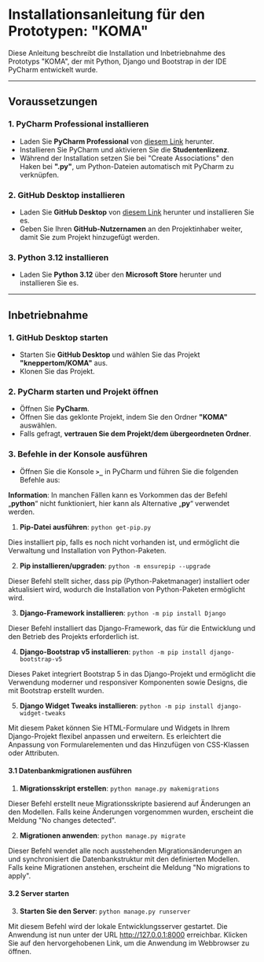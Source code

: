 # Installationsanleitung für den Prototypen: "KOMA"

Diese Anleitung beschreibt die Installation und Inbetriebnahme des Prototyps "KOMA", der mit Python, Django und Bootstrap in der IDE PyCharm entwickelt wurde.

---

## Voraussetzungen

### 1. PyCharm Professional installieren
- Laden Sie **PyCharm Professional** von [diesem Link](https://www.jetbrains.com/de-de/pycharm) herunter.
- Installieren Sie PyCharm und aktivieren Sie die **Studentenlizenz**.
- Während der Installation setzen Sie bei "Create Associations" den Haken bei **".py"**, um Python-Dateien automatisch mit PyCharm zu verknüpfen.

### 2. GitHub Desktop installieren
- Laden Sie **GitHub Desktop** von [diesem Link](https://desktop.github.com/) herunter und installieren Sie es.
- Geben Sie Ihren **GitHub-Nutzernamen** an den Projektinhaber weiter, damit Sie zum Projekt hinzugefügt werden.

### 3. Python 3.12 installieren
- Laden Sie **Python 3.12** über den **Microsoft Store** herunter und installieren Sie es.

---

## Inbetriebnahme

### 1. GitHub Desktop starten
- Starten Sie **GitHub Desktop** und wählen Sie das Projekt **"kneppertom/KOMA"** aus.
- Klonen Sie das Projekt.

### 2. PyCharm starten und Projekt öffnen
- Öffnen Sie **PyCharm**.
- Öffnen Sie das geklonte Projekt, indem Sie den Ordner **"KOMA"** auswählen.
- Falls gefragt, **vertrauen Sie dem Projekt/dem übergeordneten Ordner**.

### 3. Befehle in der Konsole ausführen
- Öffnen Sie die Konsole **`>_`** in PyCharm und führen Sie die folgenden Befehle aus:

**Information**: In manchen Fällen kann es Vorkommen das der Befehl „**python**“ nicht funktioniert, hier kann als Alternative „**py**“ verwendet werden.

1. **Pip-Datei ausführen**:
	```python get-pip.py```
	
Dies installiert pip, falls es noch nicht vorhanden ist, und ermöglicht die Verwaltung und Installation von Python-Paketen.

2. **Pip installieren/upgraden**:
	```python -m ensurepip --upgrade```
	
Dieser Befehl stellt sicher, dass pip (Python-Paketmanager) installiert oder aktualisiert wird, wodurch die Installation von Python-Paketen ermöglicht wird.

3. **Django-Framework installieren**:
	```python -m pip install Django```

Dieser Befehl installiert das Django-Framework, das für die Entwicklung und den Betrieb des Projekts erforderlich ist.

4. **Django-Bootstrap v5 installieren**:
	```python -m pip install django-bootstrap-v5```
	
Dieses Paket integriert Bootstrap 5 in das Django-Projekt und ermöglicht die Verwendung moderner und responsiver Komponenten sowie Designs, die mit Bootstrap erstellt wurden.

5. **Django Widget Tweaks installieren**:
	```python -m pip install django-widget-tweaks```
	
Mit diesem Paket können Sie HTML-Formulare und Widgets in Ihrem Django-Projekt flexibel anpassen und erweitern. Es erleichtert die Anpassung von Formularelementen und das Hinzufügen von CSS-Klassen oder Attributen.

#### 3.1 Datenbankmigrationen ausführen
1. **Migrationsskript erstellen**:
	```python manage.py makemigrations```
	
Dieser Befehl erstellt neue Migrationsskripte basierend auf Änderungen an den Modellen. Falls keine Änderungen vorgenommen wurden, erscheint die Meldung "No changes detected".

2. **Migrationen anwenden**:
	```python manage.py migrate```
	
Dieser Befehl wendet alle noch ausstehenden Migrationsänderungen an und synchronisiert die Datenbankstruktur mit den definierten Modellen. Falls keine Migrationen anstehen, erscheint die Meldung "No migrations to apply".
	
#### 3.2 Server starten
3. **Starten Sie den Server**:
	```python manage.py runserver```
	
Mit diesem Befehl wird der lokale Entwicklungsserver gestartet. Die Anwendung ist nun unter der URL http://127.0.0.1:8000 erreichbar. Klicken Sie auf den hervorgehobenen Link, um die Anwendung im Webbrowser zu öffnen.